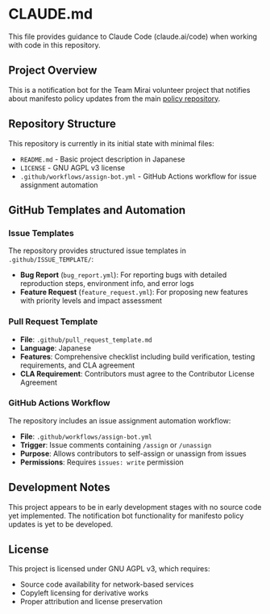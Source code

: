 # CLAUDE.md

This file provides guidance to Claude Code (claude.ai/code) when working with code in this repository.

## Project Overview

This is a notification bot for the Team Mirai volunteer project that notifies about manifesto policy updates from the main [policy repository](https://github.com/team-mirai/policy).

## Repository Structure

This repository is currently in its initial state with minimal files:
- `README.md` - Basic project description in Japanese
- `LICENSE` - GNU AGPL v3 license
- `.github/workflows/assign-bot.yml` - GitHub Actions workflow for issue assignment automation

## GitHub Templates and Automation

### Issue Templates
The repository provides structured issue templates in `.github/ISSUE_TEMPLATE/`:
- **Bug Report** (`bug_report.yml`): For reporting bugs with detailed reproduction steps, environment info, and error logs
- **Feature Request** (`feature_request.yml`): For proposing new features with priority levels and impact assessment

### Pull Request Template
- **File**: `.github/pull_request_template.md`
- **Language**: Japanese
- **Features**: Comprehensive checklist including build verification, testing requirements, and CLA agreement
- **CLA Requirement**: Contributors must agree to the Contributor License Agreement

### GitHub Actions Workflow
The repository includes an issue assignment automation workflow:
- **File**: `.github/workflows/assign-bot.yml`
- **Trigger**: Issue comments containing `/assign` or `/unassign`
- **Purpose**: Allows contributors to self-assign or unassign from issues
- **Permissions**: Requires `issues: write` permission

## Development Notes

This project appears to be in early development stages with no source code yet implemented. The notification bot functionality for manifesto policy updates is yet to be developed.

## License

This project is licensed under GNU AGPL v3, which requires:
- Source code availability for network-based services
- Copyleft licensing for derivative works
- Proper attribution and license preservation